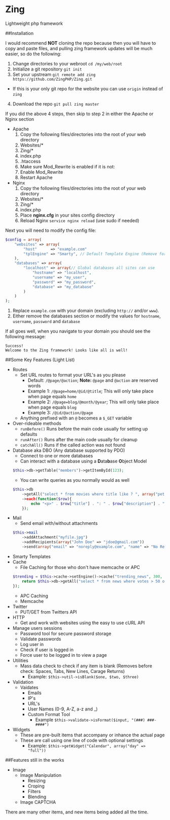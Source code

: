 Zing
====

Lightweight php framework

##Installation

I would recommend **NOT** cloning the repo because then you will have to copy and paste files, and pulling zing framework updates will be much easier, so do the following:

1. Change directories to your webroot `cd /my/web/root`
2. Initialize a git repository `git init`
3. Set your upstream `git remote add zing https://github.com/ZingPHP/Zing.git`
  * If this is your only git repo for the website you can use `origin` instead of `zing`
4. Download the repo `git pull zing master`

If you did the above 4 steps, then skip to step 2 in either the Apache or Nginx section

* Apache
  1. Copy the following files/directories into the root of your web directory
    1. Websites/\*
    2. Zing/\*
    3. index.php
    4. .htaccess
  2. Make sure Mod_Rewrite is enabled if it is not:
    1. Enable Mod_Rewrite
    2. Restart Apache
* Nginx
  1. Copy the following files/directories into the root of your web directory
    1. Websites/\*
    2. Zing/\*
    3. index.php
  2. Place <b>nginx.cfg</b> in your sites config directory
  3. Reload Nginx `service nginx reload` (use sudo if needed)

Next you will need to modify the config file:

```php
$config = array(
    "websites" => array(
        "host"      => "example.com"
        "tplEngine" => "Smarty", // Default Template Engine (Remove for no engine): Smarty, Twig or other framework
    ),
    "databases" => array(
        "localhost" => array(// Global databases all sites can use
            "hostname" => "localhost",
            "username" => "my_user",
            "password" => "my_password",
            "database" => "my_database"
        )
    )
);
```

1. Replace `example.com` with your domain (excluding `http://` and/or `www`).
2. Either remove the databases section or modify the values for `hostname`, `username`, `password` and `database`

If all goes well, when you navigate to your domain you should see the following message:

    Success!
    Welcome to the Zing framework! Looks like all is well!

##Some Key Features (Light List)

* Routes
  * Set URL routes to format your URL's as you please
    * Default: `/@page/@action`; <b>Note:</b> `@page` and `@action` are reserved words
    * Example 1: `/@page=home/@id/@title`; This will only take place when page equals `home`
    * Example 2: `/@page=blog/@month/@year`; This will only take place when page equals `blog`
    * Example 3: `/@id/@action/@page`
  * Anything prefixed with an `@` becomes a `$_GET` variable
* Over-rideable methods
  * `runBefore()` Runs before the main code usually for setting up defaults 
  * `runAfter()` Runs after the main code usually for cleanup
  * `catchAll()` Runs if the called action was not found
* Database aka DBO (Any database supported by PDO)
  * Connect to one or more databases
  * Can interact with a database using a <b>D</b>ata<b>b</b>ase <b>O</b>bject Model
  ```php
  $this->db->getTable("members")->getItemById(123);
  ```
  * You can write queries as you normally would as well
  ```php
  $this->db
      ->getAll("select * from movies where title like ? ", array("peter%"))
      ->each(function($row){
          echo "<p>" . $row["title"] . ": " . $row["description"] . "</p>";
      });
  ```
* Mail
  * Send email with/without attachments
  ```php
  $this->mail
      ->addAttachment("myfile.jpg")
      ->addRecipients(array("John Doe" => "jdoe@gmail.com"))
      ->send(array("email" => "noreply@example.com", "name" => "No Reply"), "My Title", "My HTML Message");
  ```
* Smarty Templates
* Cache
  * File Caching for those who don't have memcache or APC
  ```php
  $trending = $this->cache->setEngine()->cache("trending_news", 300, function(){
      return $this->db->getAll("select * from news where votes > 50 order by last_vote desc");
  });
  ```
  * APC Caching
  * Memcache
* Twitter
  * PUT/GET from Twitters API
* HTTP
  * Get and work with websites using the easy to use cURL API
* Manage users sessions
  * Password tool for secure password storage
  * Validate passwords
  * Log user in
  * Check if user is logged in
  * Force user to be logged in to view a page
* Utilities
  * Mass data check to check if any item is blank (Removes before check: Spaces, Tabs, New Lines, Carage Returns)
    * Example: `$this->util->isBlank($one, $two, $three)`
* Validation
  * Vaidates 
    * Emails
    * IP's
    * URL's
    * User Names (0-9, A-Z, a-z and _)
    * Custom Format Tool
      * Example `$this->validate->isFormat($input, "(###) ###-####")`
* Widgets
  * These are pre-built items that accompany or inhance the actual page
  * These are call using one line of code with optional settings
    * Example: `$this->getWidget("Calendar", array("day" => "full"))`

##Features still in the works

* Image
  * Image Manipulation
    * Resizing
    * Croping
    * Filters
    * Blending
  * Image CAPTCHA

There are many other items, and new items being added all the time.
